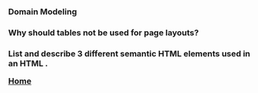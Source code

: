 ### Domain Modeling

### Why should tables not be used for page layouts?



### List and describe 3 different semantic HTML elements used in an HTML <table>.
















[Home](https://shiloh206.github.io/reading-notes)



